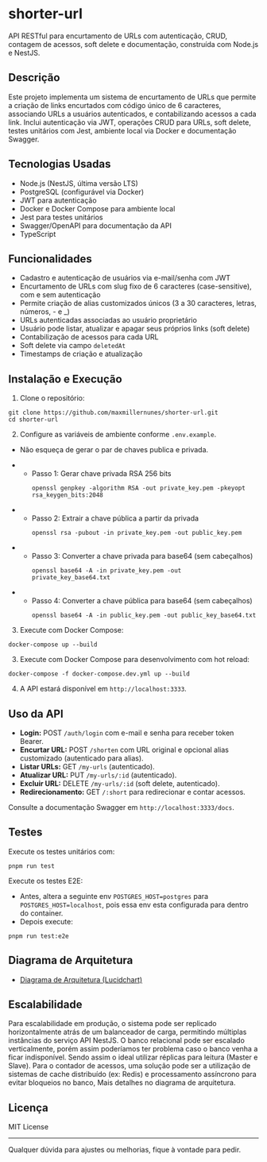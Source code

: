 # shorter-url

API RESTful para encurtamento de URLs com autenticação, CRUD, contagem de acessos, soft delete e documentação, construída com Node.js e NestJS.

## Descrição

Este projeto implementa um sistema de encurtamento de URLs que permite a criação de links encurtados com código único de 6 caracteres, associando URLs a usuários autenticados, e contabilizando acessos a cada link. Inclui autenticação via JWT, operações CRUD para URLs, soft delete, testes unitários com Jest, ambiente local via Docker e documentação Swagger.

## Tecnologias Usadas

- Node.js (NestJS, última versão LTS)
- PostgreSQL (configurável via Docker)
- JWT para autenticação
- Docker e Docker Compose para ambiente local
- Jest para testes unitários
- Swagger/OpenAPI para documentação da API
- TypeScript

## Funcionalidades

- Cadastro e autenticação de usuários via e-mail/senha com JWT
- Encurtamento de URLs com slug fixo de 6 caracteres (case-sensitive), com e sem autenticação
- Permite criação de alias customizados únicos (3 a 30 caracteres, letras, números, - e _)
- URLs autenticadas associadas ao usuário proprietário
- Usuário pode listar, atualizar e apagar seus próprios links (soft delete)
- Contabilização de acessos para cada URL
- Soft delete via campo `deletedAt`
- Timestamps de criação e atualização

## Instalação e Execução

1. Clone o repositório:

```
git clone https://github.com/maxmillernunes/shorter-url.git
cd shorter-url
```

2. Configure as variáveis de ambiente conforme `.env.example`.
- Não esqueça de gerar o par de chaves publica e privada.
- - Passo 1: Gerar chave privada RSA 256 bits
    ```
    openssl genpkey -algorithm RSA -out private_key.pem -pkeyopt rsa_keygen_bits:2048
    ```

- - Passo 2: Extrair a chave pública a partir da privada
    ```
    openssl rsa -pubout -in private_key.pem -out public_key.pem
    ```

- - Passo 3: Converter a chave privada para base64 (sem cabeçalhos)
    ```
    openssl base64 -A -in private_key.pem -out private_key_base64.txt
    ```

- - Passo 4: Converter a chave pública para base64 (sem cabeçalhos)
    ```
    openssl base64 -A -in public_key.pem -out public_key_base64.txt
    ```

3. Execute com Docker Compose:

```
docker-compose up --build
```

3. Execute com Docker Compose para desenvolvimento com hot reload:

```
docker-compose -f docker-compose.dev.yml up --build
```

4. A API estará disponível em `http://localhost:3333`.

## Uso da API

- **Login:** POST `/auth/login` com e-mail e senha para receber token Bearer.
- **Encurtar URL:** POST `/shorten` com URL original e opcional alias customizado (autenticado para alias).
- **Listar URLs:** GET `/my-urls` (autenticado).
- **Atualizar URL:** PUT `/my-urls/:id` (autenticado).
- **Excluir URL:** DELETE `/my-urls/:id` (soft delete, autenticado).
- **Redirecionamento:** GET `/:short` para redirecionar e contar acessos.

Consulte a documentação Swagger em `http://localhost:3333/docs`.

## Testes

Execute os testes unitários com:

```
pnpm run test
```

Execute os testes E2E:
- Antes, altera a seguinte env  `POSTGRES_HOST=postgres` para `POSTGRES_HOST=localhost`, pois essa env esta configurada para dentro do container.
- Depois execute:
```
pnpm run test:e2e
```

## Diagrama de Arquitetura

- [Diagrama de Arquitetura (Lucidchart)](https://lucid.app/lucidchart/545ef74c-7a2a-40ae-897e-2c4c1b9561d3/edit?viewport_loc=202%2C570%2C1727%2C915%2C0_0&invitationId=inv_334c27fa-8d89-4f06-8d08-7fe5d0c73fb0)

## Escalabilidade

Para escalabilidade em produção, o sistema pode ser replicado horizontalmente atrás de um balanceador de carga, permitindo múltiplas instâncias do serviço API NestJS. O banco relacional pode ser escalado verticalmente, porém assim poderíamos ter problema caso o banco venha a ficar indisponível. Sendo assim o ideal utilizar réplicas para leitura (Master e Slave). Para o contador de acessos, uma solução pode ser a utilização de sistemas de cache distribuído (ex: Redis) e processamento assíncrono para evitar bloqueios no banco, Mais detalhes no diagrama de arquitetura.

## Licença

MIT License

---

Qualquer dúvida para ajustes ou melhorias, fique à vontade para pedir.